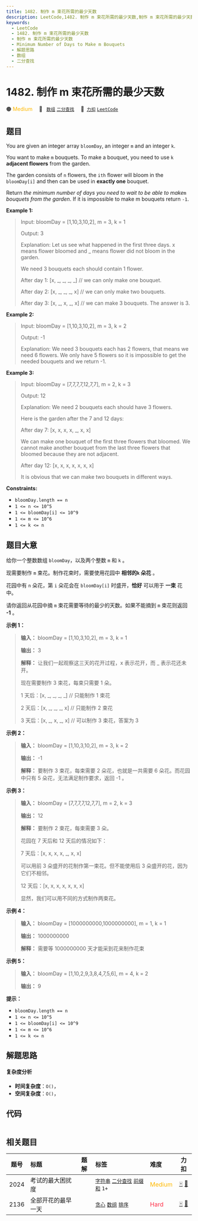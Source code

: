 ```yaml
---
title: 1482. 制作 m 束花所需的最少天数
description: LeetCode,1482. 制作 m 束花所需的最少天数,制作 m 束花所需的最少天数,Minimum Number of Days to Make m Bouquets,解题思路,数组,二分查找
keywords:
  - LeetCode
  - 1482. 制作 m 束花所需的最少天数
  - 制作 m 束花所需的最少天数
  - Minimum Number of Days to Make m Bouquets
  - 解题思路
  - 数组
  - 二分查找
---
```


# 1482. 制作 m 束花所需的最少天数

🟠 <font color=#ffb800>Medium</font>&emsp; 🔖&ensp; [`数组`](/tag/array.md) [`二分查找`](/tag/binary-search.md)&emsp; 🔗&ensp;[`力扣`](https://leetcode.cn/problems/minimum-number-of-days-to-make-m-bouquets) [`LeetCode`](https://leetcode.com/problems/minimum-number-of-days-to-make-m-bouquets)

## 题目

You are given an integer array `bloomDay`, an integer `m` and an integer `k`.

You want to make `m` bouquets. To make a bouquet, you need to use `k`
**adjacent flowers** from the garden.

The garden consists of `n` flowers, the `ith` flower will bloom in the
`bloomDay[i]` and then can be used in **exactly one** bouquet.

Return _the minimum number of days you need to wait to be able to make_`m`
_bouquets from the garden_. If it is impossible to make m bouquets return
`-1`.



**Example 1:**

> Input: bloomDay = [1,10,3,10,2], m = 3, k = 1
> 
> Output: 3
> 
> Explanation: Let us see what happened in the first three days. x means flower bloomed and _ means flower did not bloom in the garden.
> 
> We need 3 bouquets each should contain 1 flower.
> 
> After day 1: [x, _, _, _, _]   // we can only make one bouquet.
> 
> After day 2: [x, _, _, _, x]   // we can only make two bouquets.
> 
> After day 3: [x, _, x, _, x]   // we can make 3 bouquets. The answer is 3.

**Example 2:**

> Input: bloomDay = [1,10,3,10,2], m = 3, k = 2
> 
> Output: -1
> 
> Explanation: We need 3 bouquets each has 2 flowers, that means we need 6 flowers. We only have 5 flowers so it is impossible to get the needed bouquets and we return -1.

**Example 3:**

> Input: bloomDay = [7,7,7,7,12,7,7], m = 2, k = 3
> 
> Output: 12
> 
> Explanation: We need 2 bouquets each should have 3 flowers.
> 
> Here is the garden after the 7 and 12 days:
> 
> After day 7: [x, x, x, x, _, x, x]
> 
> We can make one bouquet of the first three flowers that bloomed. We cannot make another bouquet from the last three flowers that bloomed because they are not adjacent.
> 
> After day 12: [x, x, x, x, x, x, x]
> 
> It is obvious that we can make two bouquets in different ways.

**Constraints:**

  * `bloomDay.length == n`
  * `1 <= n <= 10^5`
  * `1 <= bloomDay[i] <= 10^9`
  * `1 <= m <= 10^6`
  * `1 <= k <= n`


## 题目大意

给你一个整数数组 `bloomDay`，以及两个整数 `m` 和 `k` 。

现需要制作 `m` 束花。制作花束时，需要使用花园中 **相邻的`k` 朵花** 。

花园中有 `n` 朵花，第 `i` 朵花会在 `bloomDay[i]` 时盛开，**恰好** 可以用于 **一束** 花中。

请你返回从花园中摘 `m` 束花需要等待的最少的天数。如果不能摘到 `m` 束花则返回 **-1** 。



**示例 1：**

> 
> 
> 
> 
> 
> **输入：** bloomDay = [1,10,3,10,2], m = 3, k = 1
> 
> **输出：** 3
> 
> **解释：** 让我们一起观察这三天的花开过程，x 表示花开，而 _ 表示花还未开。
> 
> 现在需要制作 3 束花，每束只需要 1 朵。
> 
> 1 天后：[x, _, _, _, _]   // 只能制作 1 束花
> 
> 2 天后：[x, _, _, _, x]   // 只能制作 2 束花
> 
> 3 天后：[x, _, x, _, x]   // 可以制作 3 束花，答案为 3
> 
> 

**示例 2：**

> 
> 
> 
> 
> 
> **输入：** bloomDay = [1,10,3,10,2], m = 3, k = 2
> 
> **输出：** -1
> 
> **解释：** 要制作 3 束花，每束需要 2 朵花，也就是一共需要 6 朵花。而花园中只有 5 朵花，无法满足制作要求，返回 -1 。
> 
> 

**示例 3：**

> 
> 
> 
> 
> 
> **输入：** bloomDay = [7,7,7,7,12,7,7], m = 2, k = 3
> 
> **输出：** 12
> 
> **解释：** 要制作 2 束花，每束需要 3 朵。
> 
> 花园在 7 天后和 12 天后的情况如下：
> 
> 7 天后：[x, x, x, x, _, x, x]
> 
> 可以用前 3 朵盛开的花制作第一束花。但不能使用后 3 朵盛开的花，因为它们不相邻。
> 
> 12 天后：[x, x, x, x, x, x, x]
> 
> 显然，我们可以用不同的方式制作两束花。
> 
> 

**示例 4：**

> 
> 
> 
> 
> 
> **输入：** bloomDay = [1000000000,1000000000], m = 1, k = 1
> 
> **输出：** 1000000000
> 
> **解释：** 需要等 1000000000 天才能采到花来制作花束
> 
> 

**示例 5：**

> 
> 
> 
> 
> 
> **输入：** bloomDay = [1,10,2,9,3,8,4,7,5,6], m = 4, k = 2
> 
> **输出：** 9
> 
> 



**提示：**

  * `bloomDay.length == n`
  * `1 <= n <= 10^5`
  * `1 <= bloomDay[i] <= 10^9`
  * `1 <= m <= 10^6`
  * `1 <= k <= n`


## 解题思路

#### 复杂度分析

- **时间复杂度**：`O()`，
- **空间复杂度**：`O()`，

## 代码

```javascript

```

## 相关题目

<!-- prettier-ignore -->
| 题号 | 标题 | 题解 | 标签 | 难度 | 力扣 |
| :------: | :------ | :------: | :------ | :------ | :------: |
| 2024 | 考试的最大困扰度 |  |  [`字符串`](/tag/string.md) [`二分查找`](/tag/binary-search.md) [`前缀和`](/tag/prefix-sum.md) `1+` | <font color=#ffb800>Medium</font> | [🀄️](https://leetcode.cn/problems/maximize-the-confusion-of-an-exam) [🔗](https://leetcode.com/problems/maximize-the-confusion-of-an-exam) |
| 2136 | 全部开花的最早一天 |  |  [`贪心`](/tag/greedy.md) [`数组`](/tag/array.md) [`排序`](/tag/sorting.md) | <font color=#ff334b>Hard</font> | [🀄️](https://leetcode.cn/problems/earliest-possible-day-of-full-bloom) [🔗](https://leetcode.com/problems/earliest-possible-day-of-full-bloom) |
